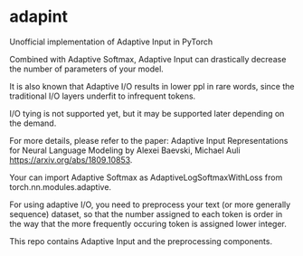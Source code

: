 # adapint
Unofficial implementation of Adaptive Input in PyTorch

Combined with Adaptive Softmax, Adaptive Input can drastically decrease the number of parameters of your model.

It is also known that Adaptive I/O results in lower ppl in rare words, since the traditional I/O layers underfit to infrequent tokens.

I/O tying is not supported yet, but it may be supported later depending on the demand. 

For more details, please refer to the paper: Adaptive Input Representations for Neural Language Modeling by Alexei Baevski, Michael Auli https://arxiv.org/abs/1809.10853. 

Your can import Adaptive Softmax as AdaptiveLogSoftmaxWithLoss from torch.nn.modules.adaptive. 

For using adaptive I/O, you need to preprocess your text (or more generally sequence) dataset, so that the number assigned to each token is order in the way that the more frequently occuring token is assigned lower integer.

This repo contains Adaptive Input and the preprocessing components. 
